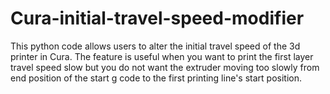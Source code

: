 # Cura-initial-travel-speed-modifier
This python code allows users to alter the initial travel speed of the 3d printer in Cura.
The feature is useful when you want to print the first layer travel speed slow but you do not want the extruder moving too slowly from end position of the start g code to the first printing line's start position.
